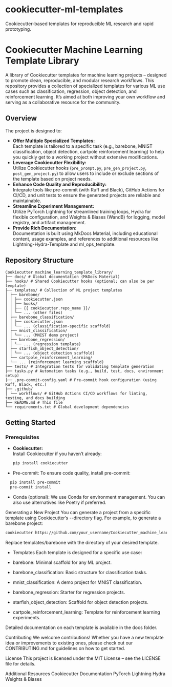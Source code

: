 # cookiecutter-ml-templates
Cookiecutter-based templates for reproducible ML research and rapid prototyping.

# Cookiecutter Machine Learning Template Library

A library of Cookiecutter templates for machine learning projects – designed to promote clean, reproducible, and modular research workflows. This repository provides a collection of specialized templates for various ML use cases such as classification, regression, object detection, and reinforcement learning. It’s aimed at both improving your own workflow and serving as a collaborative resource for the community.

## Overview

The project is designed to:
- **Offer Multiple Specialized Templates:**  
  Each template is tailored to a specific task (e.g., barebone, MNIST classification, object detection, cartpole reinforcement learning) to help you quickly get to a working project without extensive modifications.
- **Leverage Cookiecutter Flexibility:**  
  Utilize Cookiecutter hooks (`pre_prompt.py`, `pre_gen_project.py`, `post_gen_project.py`) to allow users to include or exclude sections of the template based on project needs.
- **Enhance Code Quality and Reproducibility:**  
  Integrate tools like pre-commit (with Ruff and Black), GitHub Actions for CI/CD, and unit tests to ensure the generated projects are reliable and maintainable.
- **Streamline Experiment Management:**  
  Utilize PyTorch Lightning for streamlined training loops, Hydra for flexible configuration, and Weights & Biases (WandB) for logging, model registry, and artifact management.
- **Provide Rich Documentation:**  
  Documentation is built using MkDocs Material, including educational content, usage examples, and references to additional resources like Lightning-Hydra-Template and ml_ops_template.

## Repository Structure
```
Cookiecutter_machine_learning_template_library/ 
├── docs/ # Global documentation (MkDocs Material) 
├── hooks/ # Shared Cookiecutter hooks (optional; can also be per template) 
├── templates/ # Collection of ML project templates 
│ ├── barebone/ 
│ │ ├── cookiecutter.json 
│ │ ├── hooks/
│ │ ├── {{ cookiecutter.repo_name }}/
│ │ └── ... (other files)
│ ├── barebone_classification/
│ │ ├── cookiecutter.json
│ │ └── ... (classification-specific scaffold)
│ ├── mnist_classification/
│ │ └── ... (MNIST demo project)
│ ├── barebone_regression/
│ │ └── ... (regression template)
│ ├── starfish_object_detection/
│ │ └── ... (object detection scaffold)
│ └── cartpole_reinforcement_learning/
│ └── ... (reinforcement learning scaffold)
├── tests/ # Integration tests for validating template generation
├── tasks.py # Automation tasks (e.g., build, test, docs, environment setup) 
├── .pre-commit-config.yaml # Pre-commit hook configuration (using Ruff, Black, etc.) 
├── .github/
│ └── workflows/ # GitHub Actions CI/CD workflows for linting, testing, and docs building 
├── README.md # This file 
└── requirements.txt # Global development dependencies
```


## Getting Started

### Prerequisites

- **Cookiecutter:**  
  Install Cookiecutter if you haven’t already:
  ```bash
  pip install cookiecutter
  ```
- Pre-commit:
To ensure code quality, install pre-commit:
```bash
  pip install pre-commit
  pre-commit install
```

- Conda (optional):
We use Conda for environment management. You can also use alternatives like Poetry if preferred.

Generating a New Project
You can generate a project from a specific template using Cookiecutter’s --directory flag. For example, to generate a barebone project:
```bash
cookiecutter https://github.com/your_username/Cookiecutter_machine_learning_template_library.git --directory=templates/barebone
```
Replace templates/barebone with the directory of your desired template.

- Templates
Each template is designed for a specific use case:

- barebone: Minimal scaffold for any ML project.
- barebone_classification: Basic structure for classification tasks.
- mnist_classification: A demo project for MNIST classification.
- barebone_regression: Starter for regression projects.
- starfish_object_detection: Scaffold for object detection projects.
- cartpole_reinforcement_learning: Template for reinforcement learning experiments.

Detailed documentation on each template is available in the docs folder.

Contributing
We welcome contributions! Whether you have a new template idea or improvements to existing ones, please check out our CONTRIBUTING.md for guidelines on how to get started.

License
This project is licensed under the MIT License – see the LICENSE file for details.

Additional Resources
Cookiecutter Documentation
PyTorch Lightning
Hydra
Weights & Biases


